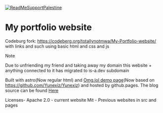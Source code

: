 [![ReadMeSupportPalestine](https://raw.githubusercontent.com/Safouene1/support-palestine-banner/master/banner-project.svg)](arab.org/click-to-help/palestine/)
# My portfolio website
 Codeburg fork: https://codeberg.org/totallynotmwa/My-Portfolio-website/
 <br> with links and such using basic html and css and js
> [!NOTE]  
> Due to unfriending my friend and taking away my domain this website + anything connected to it has migrated to is-a.dev subdomain 

Built with astro(Now regular html) and [Omg.lol demo page](https://github.com/Totallynotmwa/omg.lol-live-demo)(Now based on https://github.com/Yunexiz/Yunexiz) and hosted by github.pages.
The blog  source can be found [Here](https://github.com/Totallynotmwa/blog)


Licenses- 
Apache 2.0 - current website
Mit - Previous websites in src and pages

